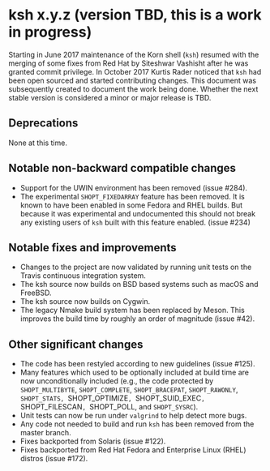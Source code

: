 # ksh x.y.z (version TBD, this is a work in progress)

Starting in June 2017 maintenance of the Korn shell (`ksh`) resumed with
the merging of some fixes from Red Hat by Siteshwar Vashisht after he was
granted commit privilege. In October 2017 Kurtis Rader noticed that `ksh`
had been open sourced and started contributing changes. This document
was subsequently created to document the work being done. Whether the
next stable version is considered a minor or major release is TBD.

## Deprecations

None at this time.

## Notable non-backward compatible changes

- Support for the UWIN environment has been removed (issue #284).
- The experimental `SHOPT_FIXEDARRAY` feature has been removed. It is known to
  have been enabled in some Fedora and RHEL builds. But because it was
  experimental and undocumented this should not break any existing users of
  `ksh` built with this feature enabled. (issue #234)

## Notable fixes and improvements

- Changes to the project are now validated by running unit tests on the Travis
  continuous integration system.
- The ksh source now builds on BSD based systems such as macOS and FreeBSD.
- The ksh source now builds on Cygwin.
- The legacy Nmake build system has been replaced by Meson. This improves the
  build time by roughly an order of magnitude (issue #42).

## Other significant changes

- The code has been restyled according to new guidelines (issue #125).
- Many features which used to be optionally included at build time are now
  unconditionally included (e.g., the code protected by `SHOPT_MULTIBYTE`,
  `SHOPT_COMPLETE`, `SHOPT_BRACEPAT`, `SHOPT_RAWONLY`, `SHOPT_STATS,
  `SHOPT_OPTIMIZE`, `SHOPT_SUID_EXEC`, `SHOPT_FILESCAN`, `SHOPT_POLL,
  and `SHOPT_SYSRC`).
- Unit tests can now be run under `valgrind` to help detect more bugs.
- Any code not needed to build and run `ksh` has been removed from the master
  branch.
- Fixes backported from Solaris (issue #122).
- Fixes backported from Red Hat Fedora and Enterprise Linux (RHEL) distros
  (issue #172).

